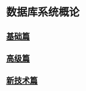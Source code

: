 # 数据库系统概论
>
## [基础篇](https://github.com/lufeil/mooc/tree/master/database/1) 
>
## [高级篇](https://github.com/lufeil/mooc/tree/master/database/2)
>
## [新技术篇](https://github.com/lufeil/mooc/tree/master/database/3)
>

